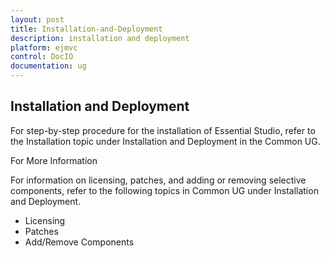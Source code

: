 ```yaml
---
layout: post
title: Installation-and-Deployment
description: installation and deployment
platform: ejmvc
control: DocIO
documentation: ug
---
```


## Installation and Deployment

For step-by-step procedure for the installation of Essential Studio, refer to the Installation topic under Installation and Deployment in the Common UG.



For More Information

For information on licensing, patches, and adding or removing selective components, refer to the following topics in Common UG under Installation and Deployment.



* Licensing
* Patches
* Add/Remove Components
